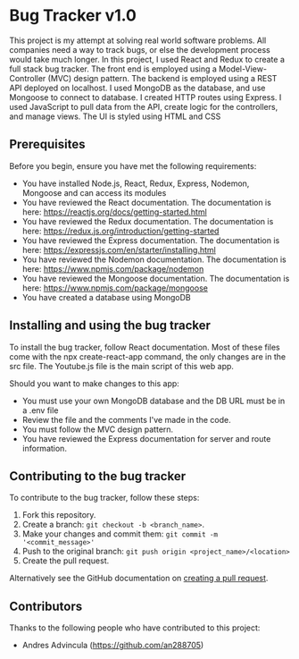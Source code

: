 # Bug Tracker v1.0

This project is my attempt at solving real world software problems. All companies need a way to track bugs, or else the development process would take much longer. In this project, I used React and Redux to create a full stack bug tracker. The front end is employed using a Model-View-Controller (MVC) design pattern. The backend is employed using a  REST API deployed on localhost. I used MongoDB as the database, and use Mongoose to connect to database. I created HTTP routes using Express. I used JavaScript to pull data from the API, create logic for the controllers, and manage views. The UI is styled using HTML and CSS 

## Prerequisites

Before you begin, ensure you have met the following requirements:
* You have installed Node.js, React, Redux, Express, Nodemon, Mongoose and can access its modules
* You have reviewed the React documentation. The documentation is here: https://reactjs.org/docs/getting-started.html
* You have reviewed the Redux documentation. The documentation is here:  https://redux.js.org/introduction/getting-started
* You have reviewed the Express documentation. The documentation is here: https://expressjs.com/en/starter/installing.html
* You have reviewed the Nodemon documentation. The documentation is here: https://www.npmjs.com/package/nodemon
* You have reviewed the Mongoose documentation. The documentation is here: https://www.npmjs.com/package/mongoose
* You have created a database using MongoDB

## Installing and using the bug tracker

To install the bug tracker, follow React documentation. Most of these files come with the npx create-react-app command, the only changes are in the src file. The Youtube.js file is the main script of this web app. 

Should you want to make changes to this app:
* You must use your own MongoDB database and the DB URL must be in a .env file 
* Review the file and the comments I've made in the code. 
* You must follow the MVC design pattern.
* You have reviewed the Express documentation for server and route information.

## Contributing to the bug tracker

To contribute to the bug tracker, follow these steps:

1. Fork this repository.
2. Create a branch: `git checkout -b <branch_name>`.
3. Make your changes and commit them: `git commit -m '<commit_message>'`
4. Push to the original branch: `git push origin <project_name>/<location>`
5. Create the pull request.

Alternatively see the GitHub documentation on [creating a pull request](https://help.github.com/en/github/collaborating-with-issues-and-pull-requests/creating-a-pull-request).

## Contributors

Thanks to the following people who have contributed to this project:

* Andres Advincula (https://github.com/an288705)
